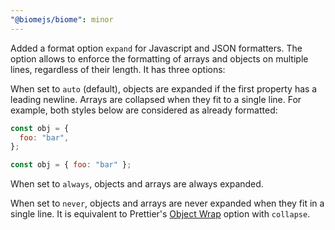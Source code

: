 ```yaml
---
"@biomejs/biome": minor
---
```


Added a format option `expand` for Javascript and JSON formatters.
The option allows to enforce the formatting of arrays and objects on multiple lines, regardless of their length.
It has three options:

When set to `auto` (default), objects are expanded if the first property has a leading newline.
Arrays are collapsed when they fit to a single line.
For example, both styles below are considered as already formatted:

```js
const obj = {
  foo: "bar",
};
```

```js
const obj = { foo: "bar" };
```

When set to `always`, objects and arrays are always expanded.

When set to `never`, objects and arrays are never expanded when they fit in a single line.
It is equivalent to Prettier's [Object Wrap](https://prettier.io/docs/options#object-wrap) option with `collapse`.
